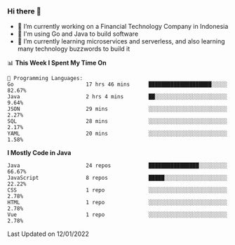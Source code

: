 ### Hi there 👋

<!--
**mazzama/mazzama** is a ✨ _special_ ✨ repository because its `README.md` (this file) appears on your GitHub profile.

Here are some ideas to get you started:

- 🔭 I’m currently working on ...
- 🌱 I’m currently learning ...
- 👯 I’m looking to collaborate on ...
- 🤔 I’m looking for help with ...
- 💬 Ask me about ...
- 📫 How to reach me: ...
- 😄 Pronouns: ...
- ⚡ Fun fact: ...
-->

- 🔭 I’m currently working on a Financial Technology Company in Indonesia
- :gun: I'm using Go and Java to build software
- 🌱 I’m currently learning microservices and serverless, and also learning many technology buzzwords to build it

<!--START_SECTION:waka-->
📊 **This Week I Spent My Time On** 

```text
💬 Programming Languages: 
Go                       17 hrs 46 mins      ████████████████████░░░░░   82.67% 
Java                     2 hrs 4 mins        ██░░░░░░░░░░░░░░░░░░░░░░░   9.64% 
JSON                     29 mins             ░░░░░░░░░░░░░░░░░░░░░░░░░   2.27% 
SQL                      28 mins             ░░░░░░░░░░░░░░░░░░░░░░░░░   2.17% 
YAML                     20 mins             ░░░░░░░░░░░░░░░░░░░░░░░░░   1.58%

```

**I Mostly Code in Java** 

```text
Java                     24 repos            ████████████████░░░░░░░░░   66.67% 
JavaScript               8 repos             █████░░░░░░░░░░░░░░░░░░░░   22.22% 
CSS                      1 repo              ░░░░░░░░░░░░░░░░░░░░░░░░░   2.78% 
HTML                     1 repo              ░░░░░░░░░░░░░░░░░░░░░░░░░   2.78% 
Vue                      1 repo              ░░░░░░░░░░░░░░░░░░░░░░░░░   2.78%

```



 Last Updated on 12/01/2022
<!--END_SECTION:waka-->
